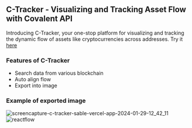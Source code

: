 ## C-Tracker - Visualizing and Tracking Asset Flow with Covalent API

Introducing C-Tracker, your one-stop platform for visualizing and tracking the dynamic flow of assets like cryptocurrencies across addresses.
Try it [here](https://c-tracker-sable.vercel.app/)

### Features of C-Tracker
- Search data from various blockchain
- Auto align flow
- Export into image

### Example of exported image

![screencapture-c-tracker-sable-vercel-app-2024-01-29-12_42_11](https://github.com/akbaridria/c-tracker/assets/26589426/ccb791d7-f6ba-45cc-9ddf-3d3c10dcba32)
![reactflow](https://github.com/akbaridria/c-tracker/assets/26589426/6cbc987f-2071-4b8b-bf9f-f0771bb9a024)

